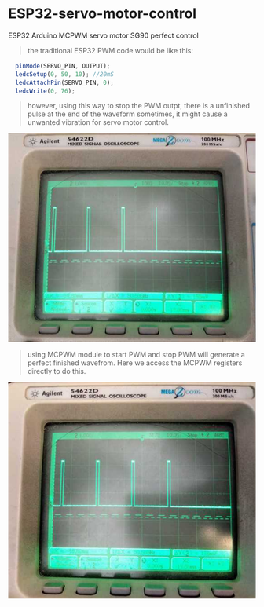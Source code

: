 # ESP32-servo-motor-control
ESP32 Arduino MCPWM servo motor SG90 perfect control

> the traditional ESP32 PWM code would be like this:
```javascript
  pinMode(SERVO_PIN, OUTPUT);
  ledcSetup(0, 50, 10); //20mS
  ledcAttachPin(SERVO_PIN, 0);
  ledcWrite(0, 76);
```

> however, using this way to stop the PWM outpt, there is a unfinished pulse at the end of the waveform sometimes, it might cause a unwanted vibration for servo motor control.

![waveform with bug](/before.jpg)

> using MCPWM module to start PWM and stop PWM will generate a perfect finished wavefrom. Here we access the MCPWM registers directly to do this.

![waveform perfect](/after.jpg)
